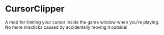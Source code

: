 # CursorClipper

A mod for limiting your cursor inside the game window when you're playing. No more misclicks caused by accidentally moving it outside!